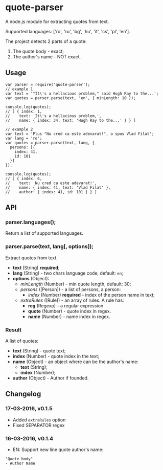 # quote-parser

A node.js module for extracting quotes from text.

Supported languages: ['ro', 'ru', 'bg', 'hu', 'it', 'cs', 'pl', 'en'].

The project detects 2 parts of a quote:
 1. The quote body - exact;
 2. The author's name - NOT exact.


## Usage

```
var parser = require('quote-parser');
// example 1
var text = '"It\'s a hellacious problem," said Hugh Ray to the...';
var quotes = parser.parse(text, 'en', { minLength: 10 });

console.log(quotes);
// [ { index: 1,
//    text: 'It\'s a hellacious problem,',
//    name: { index: 34, text: 'Hugh Ray to the...' } } ]

// example 2
var text = 'Plus "Nu cred ca este adevarat!", a spus Vlad Filat';
var lang = 'ro';
var quotes = parser.parse(text, lang, {
  persons: [{
    index: 41,
    id: 101
  }]
});

console.log(quotes);
// [ { index: 6,
//    text: 'Nu cred ca este adevarat!',
//    name: { index: 41, text: 'Vlad Filat' },
//    author: { index: 41, id: 101 } } ]
```

## API

### parser.languages();

Return a list of supported languages.

### parser.parse(text, lang[, options]);

Extract quotes from text.

- **text** (String) **required**;
- **lang** (String) - two chars language code, default: `en`;
- **options** (Object):
  - *minLength* (Number) - min quote length, default: 30;
  - *persons* ([Person]) - a list of persons, a person:
    - *index* (Number) **required** - index of the person name in text;
  - *extraRules* ([Rule]) - an array of rules. A rule has:
    - **reg** (Regexp) - a regular expression
    - **quote** (Number) - quote index in regex.
    - **name** (Number) - name index in regex.

### Result

A list of quotes:

- **text** (String) - quote text;
- **index** (Number) - quote index in the text;
- **name** (Object) - an object where can be the author's name:
  - **text** (String);
  - **index** (Number);
- **author** (Object) - Author if founded.

## Changelog

### 17-03-2016, v0.1.5

- Added `extraRules` option
- Fixed SEPARATOR regex

### 16-03-2016, v0.1.4

- EN: Support new line quote author's name:
```
"Quote body"
- Author Name
```
